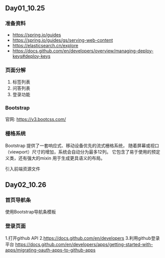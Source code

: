 ## Day01_10.25
### 准备资料
- https://spring.io/guides
- https://spring.io/guides/gs/serving-web-content
- https://elasticsearch.cn/explore
- https://docs.github.com/en/developers/overview/managing-deploy-keys#deploy-keys

### 页面分解
1. 标签列表
2. 问答列表
3. 登录功能

### Bootstrap
官网: https://v3.bootcss.com/
### 栅格系统
Bootstrap 提供了一套响应式、移动设备优先的流式栅格系统，
随着屏幕或视口（viewport）尺寸的增加，系统会自动分为最多12列。
它包含了易于使用的预定义类，还有强大的mixin 用于生成更具语义的布局。

引入前端资源文件

## Day02_10.26
### 首页导航条
使用Bootstrap导航条模板
### 登录页面
1.打开github API
2.https://docs.github.com/en/developers
3.利用github登录平台
https://docs.github.com/en/developers/apps/getting-started-with-apps/migrating-oauth-apps-to-github-apps

